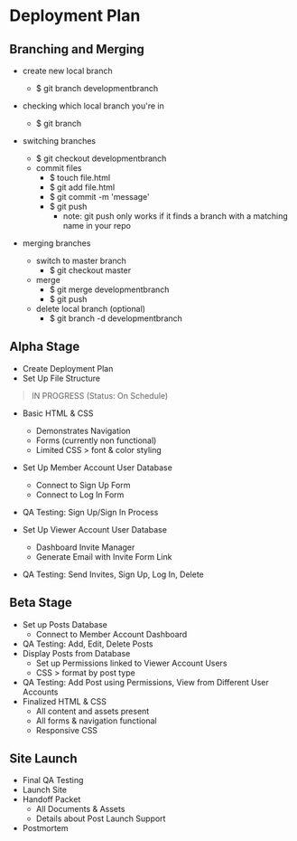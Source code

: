 Deployment Plan
======

Branching and Merging
------
  * create new local branch
    * $ git branch developmentbranch

  * checking which local branch you're in
    * $ git branch

  * switching branches
    * $ git checkout developmentbranch
    * commit files
      * $ touch file.html
      * $ git add file.html
      * $ git commit -m 'message'
      * $ git push
        * note: git push only works if it finds a branch with a matching name in your repo
        
  * merging branches
    * switch to master branch
      * $ git checkout master
    * merge
      * $ git merge developmentbranch
      * $ git push
    * delete local branch (optional)
      * $ git branch -d developmentbranch


Alpha Stage
------

 * Create Deployment Plan
 * Set Up File Structure

> IN PROGRESS (Status: On Schedule)
  * Basic HTML & CSS
    * Demonstrates Navigation
    * Forms (currently non functional)
    * Limited CSS > font & color styling
    
  * Set Up Member Account User Database
    * Connect to Sign Up Form 
    * Connect to Log In Form
  * QA Testing: Sign Up/Sign In Process
  * Set Up Viewer Account User Database
    * Dashboard Invite Manager
    * Generate Email with Invite Form Link
  * QA Testing: Send Invites, Sign Up, Log In, Delete


Beta Stage
------
* Set up Posts Database
  * Connect to Member Account Dashboard
* QA Testing: Add, Edit, Delete Posts
* Display Posts from Database
  * Set up Permissions linked to Viewer Account Users 
  * CSS > format by post type
* QA Testing: Add Post using Permissions, View from Different User Accounts
* Finalized HTML & CSS
  * All content and assets present
  * All forms & navigation functional
  * Responsive CSS


Site Launch
------
* Final QA Testing
* Launch Site
* Handoff Packet
  * All Documents & Assets
  * Details about Post Launch Support
* Postmortem
